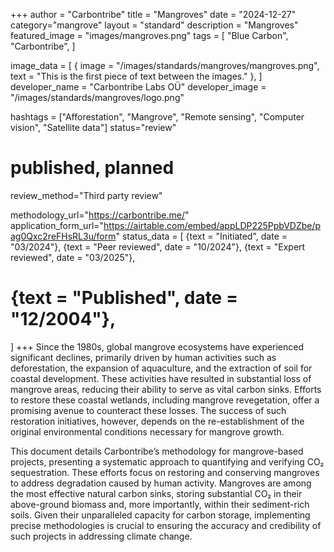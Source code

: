 +++
author = "Carbontribe"
title = "Mangroves"
date = "2024-12-27"
category="mangrove"
layout = "standard"
description = "Mangroves"
featured_image = "images/mangroves.png"
tags = [
    "Blue Carbon",
    "Carbontribe",
]

image_data = [
  { image = "/images/standards/mangroves/mangroves.png", text = "This is the first piece of text between the images." },
]
developer_name = "Carbontribe Labs OÜ"
developer_image = "/images/standards/mangroves/logo.png"

hashtags = ["Afforestation", "Mangrove", "Remote sensing", "Computer vision", "Satellite data"]
status="review"
# published, planned
review_method="Third party review"

methodology_url="https://carbontribe.me/"
application_form_url="https://airtable.com/embed/appLDP225PpbVDZbe/pag0Qxc2reFHsRL3u/form"
status_data = [
  {text = "Initiated", date = "03/2024"},
  {text = "Peer reviewed", date = "10/2024"},
  {text = "Expert reviewed", date = "03/2025"},
  # {text = "Published", date = "12/2004"},
]
+++
Since the 1980s, global mangrove ecosystems have experienced significant declines, primarily driven by human activities such as deforestation, the expansion of aquaculture, and the extraction of soil for coastal development. These activities have resulted in substantial loss of mangrove areas, reducing their ability to serve as vital carbon sinks. Efforts to restore these coastal wetlands, including mangrove revegetation, offer a promising avenue to counteract these losses. The success of such restoration initiatives, however, depends on the re-establishment of the original environmental conditions necessary for mangrove growth.

This document details Carbontribe’s methodology for mangrove-based projects, presenting a systematic approach to quantifying and verifying CO₂ sequestration. These efforts focus on restoring and conserving mangroves to address degradation caused by human activity. Mangroves are among the most effective natural carbon sinks, storing substantial CO₂ in their above-ground biomass and, more importantly, within their sediment-rich soils. Given their unparalleled capacity for carbon storage, implementing precise methodologies is crucial to ensuring the accuracy and credibility of such projects in addressing climate change.

